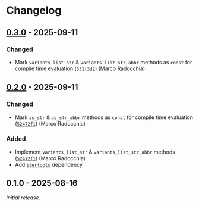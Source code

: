 # Changelog

## [0.3.0] - 2025-09-11

### Changed

- Mark `variants_list_str` & `variants_list_str_abbr` methods as `const` for compile time evaluation ([`331f3d2`](https://github.com/marcoradocchia/beerec-variants/commit/331f3d2)) (Marco Radocchia)

## [0.2.0] - 2025-09-11

### Changed

- Mark `as_str` & `as_str_abbr` methods as `const` for compile time evaluation ([`52472f1`](https://github.com/marcoradocchia/beerec-variants/commit/52472f1)) (Marco Radocchia)

### Added

- Implement `variants_list_str` & `variants_list_str_abbr` methods ([`52472f1`](https://github.com/marcoradocchia/beerec-variants/commit/52472f1)) (Marco Radocchia)
- Add [`itertools`](https://crates.io/crates/itertools) dependency

## 0.1.0 - 2025-08-16

_Initial release._

[0.2.0]: https://github.com/marcoradocchia/beerec-variants/releases/tag/v0.2.0
[0.3.0]: https://github.com/marcoradocchia/beerec-variants/releases/tag/v0.3.0
